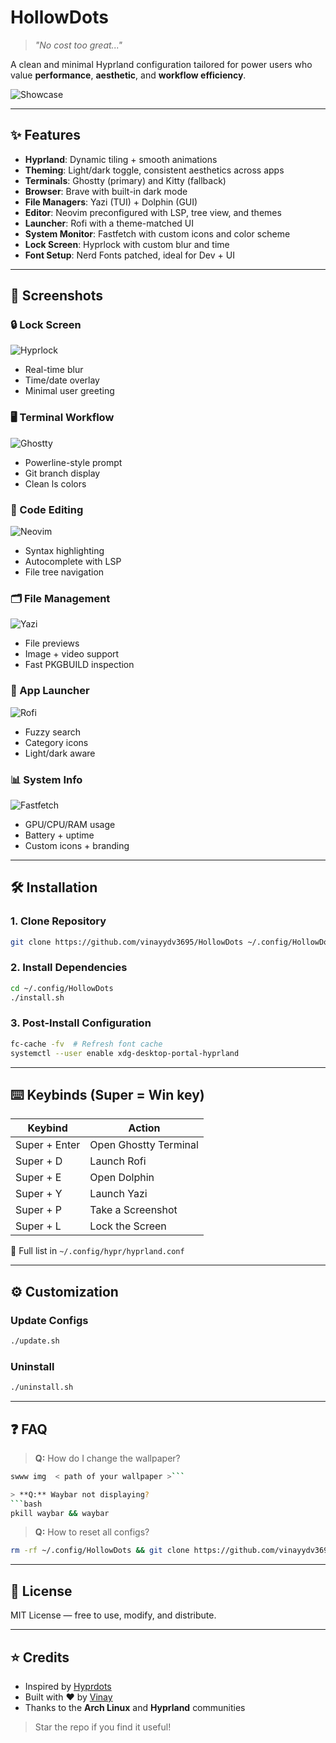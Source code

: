 # HollowDots

> _"No cost too great..."_

A clean and minimal Hyprland configuration tailored for power users who value **performance**, **aesthetic**, and **workflow efficiency**.

![Showcase](assets/Screenshots/hyprlock_preview.png)

---

## ✨ Features

- **Hyprland**: Dynamic tiling + smooth animations
- **Theming**: Light/dark toggle, consistent aesthetics across apps
- **Terminals**: Ghostty (primary) and Kitty (fallback)
- **Browser**: Brave with built-in dark mode
- **File Managers**: Yazi (TUI) + Dolphin (GUI)
- **Editor**: Neovim preconfigured with LSP, tree view, and themes
- **Launcher**: Rofi with a theme-matched UI
- **System Monitor**: Fastfetch with custom icons and color scheme
- **Lock Screen**: Hyprlock with custom blur and time
- **Font Setup**: Nerd Fonts patched, ideal for Dev + UI

---

## 📸 Screenshots

### 🔒 Lock Screen

![Hyprlock](assets/Screenshots/hyprlock_preview.png)

- Real-time blur
- Time/date overlay
- Minimal user greeting

### 🖥️ Terminal Workflow

![Ghostty](assets/Screenshots/ghostty.png)

- Powerline-style prompt
- Git branch display
- Clean ls colors

### 🧠 Code Editing

![Neovim](assets/Screenshots/neovim.png)

- Syntax highlighting
- Autocomplete with LSP
- File tree navigation

### 🗂 File Management

![Yazi](assets/Screenshots/yazi.png)

- File previews
- Image + video support
- Fast PKGBUILD inspection

### 🚀 App Launcher

![Rofi](assets/Screenshots/rofi.png)

- Fuzzy search
- Category icons
- Light/dark aware

### 📊 System Info

![Fastfetch](assets/Screenshots/fastfetch.png)

- GPU/CPU/RAM usage
- Battery + uptime
- Custom icons + branding

---

## 🛠️ Installation

### 1. Clone Repository

```bash
git clone https://github.com/vinayydv3695/HollowDots ~/.config/HollowDots
```

### 2. Install Dependencies

```bash
cd ~/.config/HollowDots
./install.sh
```

### 3. Post-Install Configuration

```bash
fc-cache -fv  # Refresh font cache
systemctl --user enable xdg-desktop-portal-hyprland
```

---

## ⌨️ Keybinds (Super = Win key)

| Keybind       | Action                |
| ------------- | --------------------- |
| Super + Enter | Open Ghostty Terminal |
| Super + D     | Launch Rofi           |
| Super + E     | Open Dolphin          |
| Super + Y     | Launch Yazi           |
| Super + P     | Take a Screenshot     |
| Super + L     | Lock the Screen       |

🔎 Full list in `~/.config/hypr/hyprland.conf`

---

## ⚙️ Customization

### Update Configs

```bash
./update.sh
```

### Uninstall

```bash
./uninstall.sh
```

---

## ❓ FAQ

> **Q:** How do I change the wallpaper?

````bash
swww img  < path of your wallpaper >```

> **Q:** Waybar not displaying?
```bash
pkill waybar && waybar
````

> **Q:** How to reset all configs?

```bash
rm -rf ~/.config/HollowDots && git clone https://github.com/vinayydv3695/HollowDots ~/.config/HollowDots
```

---

## 📜 License

MIT License — free to use, modify, and distribute.

---

## ⭐ Credits

- Inspired by [Hyprdots](https://github.com/prasanthrangan/hyprdots)
- Built with ❤️ by [Vinay](https://github.com/vinayydv3695)
- Thanks to the **Arch Linux** and **Hyprland** communities

> Star the repo if you find it useful!
